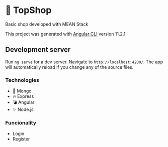 # 🧿 TopShop
Basic shop developed with MEAN Stack

This project was generated with [Angular CLI](https://github.com/angular/angular-cli) version 11.2.1.

## Development server
Run `ng serve` for a dev server. Navigate to `http://localhost:4200/`. The app will automatically reload if you change any of the source files.

### Technologies
* 💫 Mongo
* 🔥 Express
* 💣 Angular
* ✨ Node.js

### Funcionality
* Login
* Register

